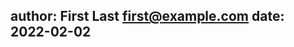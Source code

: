 author: First Last <first@example.com>
date: 2022-02-02
---

# <Title>

< Some background info on the problem space >

## <Specification> 

....
